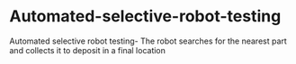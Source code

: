 # Automated-selective-robot-testing
Automated selective robot testing- The robot searches for the nearest part and collects it to deposit in a final location
